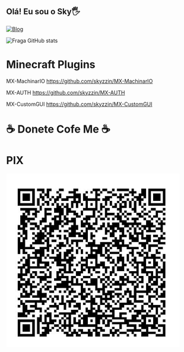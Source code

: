 ## Olá! Eu sou o Sky🖐️

[![Blog](https://img.shields.io/website?label=Portifolio.com&style=for-the-badge&url=https://douglas-dev.netlify.app/)](https://douglas-dev.netlify.app/)


![Fraga GitHub stats](https://github-readme-stats.vercel.app/api?username=skyzzin&show_icons=true&theme=dracula&count_private=true)

# Minecraft Plugins
MX-MachinarIO 
https://github.com/skyzzin/MX-MachinarIO

MX-AUTH
https://github.com/skyzzin/MX-AUTH

MX-CustomGUI
https://github.com/skyzzin/MX-CustomGUI

# ☕ Donete Cofe Me ☕
# PIX
![cofeMe](https://github.com/skyzzin/skyzzin/blob/main/img.jpg?raw=true)
